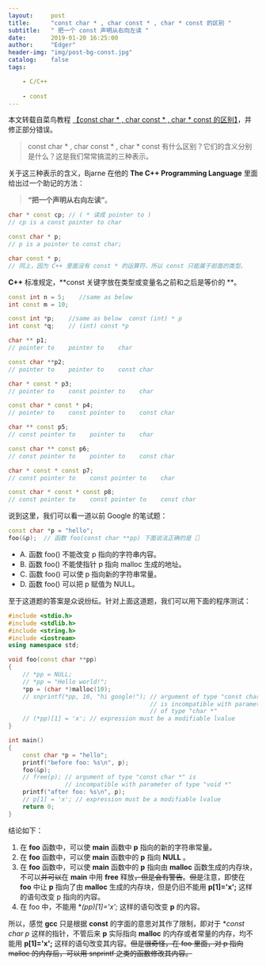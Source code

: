 ```yaml
---
layout:     post
title:      "const char * , char const * , char * const 的区别 "
subtitle:   " 把一个 const 声明从右向左读 "
date:       2019-01-20 16:25:00
author:     "Edger"
header-img: "img/post-bg-const.jpg"
catalog:    false
tags:

    - C/C++
    
    - const
---
```



本文转载自菜鸟教程 [【const char * , char const * , char * const 的区别】](http://www.runoob.com/w3cnote/const-char.html)，并修正部分错误。

> const char * , char const * , char * const 有什么区别？它们的含义分别是什么？这是我们常常搞混的三种表示。

关于这三种表示的含义，Bjarne 在他的 **The C++ Programming Language** 里面给出过一个助记的方法：

> **“把一个声明从右向左读”**。

```cpp
char * const cp; // ( * 读成 pointer to ) 
// cp is a const pointer to char 

const char * p; 
// p is a pointer to const char; 

char const * p; 
// 同上，因为 C++ 里面没有 const * 的运算符，所以 const 只能属于前面的类型。
```

**C++** 标准规定，**const 关键字放在类型或变量名之前和之后是等价的 **。

```cpp
const int n = 5;    //same as below
int const m = 10;

const int *p;    //same as below  const (int) * p
int const *q;    // (int) const *p

char ** p1; 
// pointer to    pointer to    char 

const char **p2;
// pointer to    pointer to    const char 

char * const * p3;
// pointer to    const pointer to    char 

const char * const * p4;
// pointer to    const pointer to    const char 

char ** const p5;
// const pointer to    pointer to    char 

const char ** const p6;
// const pointer to    pointer to    const char 

char * const * const p7;
// const pointer to    const pointer to    char 

const char * const * const p8;
// const pointer to    const pointer to    const char
```

说到这里，我们可以看一道以前 Google 的笔试题：

```cpp
const char *p = "hello";       
foo(&p);  // 函数 foo(const char **pp) 下面说法正确的是［］
```

- A. 函数 foo() 不能改变 p 指向的字符串内容。
- B. 函数 foo() 不能使指针 p 指向 malloc 生成的地址。
- C. 函数 foo() 可以使 p 指向新的字符串常量。
- D. 函数 foo() 可以把 p 赋值为 NULL。

至于这道题的答案是众说纷纭。针对上面这道题，我们可以用下面的程序测试：

```cpp
#include <stdio.h>
#include <stdlib.h>
#include <string.h>
#include <iostream>
using namespace std;

void foo(const char **pp)
{
    // *pp = NULL;
    // *pp = "Hello world!";
    *pp = (char *)malloc(10);
    // snprintf(*pp, 10, "hi google!"); // argument of type "const char *" 
                                        // is incompatible with parameter 
                                        // of type "char *"
    // (*pp)[1] = 'x'; // expression must be a modifiable lvalue
}

int main()
{
    const char *p = "hello";
    printf("before foo: %s\n", p);
    foo(&p);
    // free(p); // argument of type "const char *" is 
                // incompatible with parameter of type "void *"
    printf("after foo: %s\n", p);
    // p[1] = 'x'; // expression must be a modifiable lvalue
    return 0;
}
```

结论如下：

1. 在 **foo** 函数中，可以使 **main** 函数中 **p** 指向的新的字符串常量。
2. 在 **foo** 函数中，可以使 **main** 函数中的 **p** 指向 **NULL** 。
3. 在 **foo** 函数中，可以使 **main** 函数中的 **p** 指向由 **malloc** 函数生成的内存块，不可以~~并可以~~在 **main** 中用 **free** 释放~~，但是会有警告~~。~~但是~~注意，即使在 **foo** 中让 **p** 指向了由 **malloc** 生成的内存块，但是仍旧不能用 **p[1]='x';** 这样的语句改变 p 指向的内容。
4. 在 foo 中，不能用 **(*pp)[1]='x';** 这样的语句改变 **p** 的内容。

所以，感觉 **gcc** 只是根据 **const** 的字面的意思对其作了限制，即对于 **const char *p** 这样的指针，不管后来 **p** 实际指向 **malloc** 的内存或者常量的内存，均不能用 **p[1]='x';** 这样的语句改变其内容。~~但是很奇怪，在 foo 里面，对 p 指向 malloc 的内存后，可以用 snprintf 之类的函数修改其内容。~~
